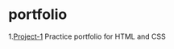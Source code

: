 # portfolio
1.[Project-1](https://23Bhupesh.github.io/portfolio/portfolio/)
Practice portfolio for HTML and CSS
